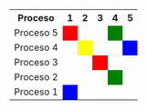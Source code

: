 <table>
  <tr>
    <th>Proceso</th>
    <th>1</th>
    <th>2</th>
    <th>3</th>
    <th>4</th>
    <th>5</th>
  </tr>
  <tr>
    <td>Proceso 5</td>
    <td style="background-color: red;">   </td>
    <td>   </td>
    <td>   </td>
    <td style="background-color: green;">   </td>
    <td>   </td>
  </tr>
  <tr>
    <td>Proceso 4</td>
    <td>   </td>
    <td style="background-color: yellow;">   </td>
    <td>   </td>
    <td>   </td>
    <td style="background-color: blue;">   </td>
  </tr>
  <tr>
    <td>Proceso 3</td>
    <td>   </td>
    <td>   </td>
    <td style="background-color: red;">   </td>
    <td>   </td>
    <td>   </td>
  </tr>
  <tr>
    <td>Proceso 2</td>
    <td>   </td>
    <td>   </td>
    <td>   </td>
    <td style="background-color: green;">   </td>
    <td>   </td>
  </tr>
  <tr>
    <td>Proceso 1</td>
    <td style="background-color: blue;">   </td>
    <td>   </td>
    <td>   </td>
    <td>   </td>
    <td>   </td>
  </tr>
</table>
